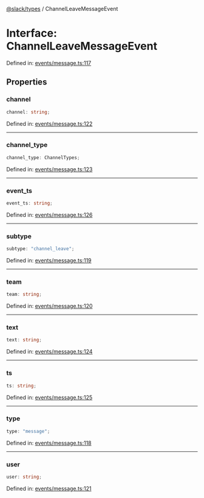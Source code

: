 [@slack/types](../index.md) / ChannelLeaveMessageEvent

# Interface: ChannelLeaveMessageEvent

Defined in: [events/message.ts:117](https://github.com/slackapi/node-slack-sdk/blob/main/packages/types/src/events/message.ts#L117)

## Properties

### channel

```ts
channel: string;
```

Defined in: [events/message.ts:122](https://github.com/slackapi/node-slack-sdk/blob/main/packages/types/src/events/message.ts#L122)

***

### channel\_type

```ts
channel_type: ChannelTypes;
```

Defined in: [events/message.ts:123](https://github.com/slackapi/node-slack-sdk/blob/main/packages/types/src/events/message.ts#L123)

***

### event\_ts

```ts
event_ts: string;
```

Defined in: [events/message.ts:126](https://github.com/slackapi/node-slack-sdk/blob/main/packages/types/src/events/message.ts#L126)

***

### subtype

```ts
subtype: "channel_leave";
```

Defined in: [events/message.ts:119](https://github.com/slackapi/node-slack-sdk/blob/main/packages/types/src/events/message.ts#L119)

***

### team

```ts
team: string;
```

Defined in: [events/message.ts:120](https://github.com/slackapi/node-slack-sdk/blob/main/packages/types/src/events/message.ts#L120)

***

### text

```ts
text: string;
```

Defined in: [events/message.ts:124](https://github.com/slackapi/node-slack-sdk/blob/main/packages/types/src/events/message.ts#L124)

***

### ts

```ts
ts: string;
```

Defined in: [events/message.ts:125](https://github.com/slackapi/node-slack-sdk/blob/main/packages/types/src/events/message.ts#L125)

***

### type

```ts
type: "message";
```

Defined in: [events/message.ts:118](https://github.com/slackapi/node-slack-sdk/blob/main/packages/types/src/events/message.ts#L118)

***

### user

```ts
user: string;
```

Defined in: [events/message.ts:121](https://github.com/slackapi/node-slack-sdk/blob/main/packages/types/src/events/message.ts#L121)
